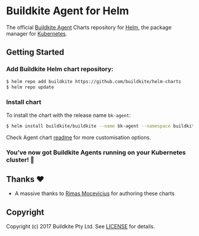 # Buildkite Agent for Helm

The official [Buildkite Agent](https://buildkite.com/docs/agent) Charts repository for [Helm](https://helm.sh), the package manager for [Kubernetes](http://kubernetes.io).

## Getting Started

### Add Buildkite Helm chart repository:

```bash
$ helm repo add buildkite https://github.com/buildkite/helm-charts
$ helm repo update
```

### Install chart

To install the chart with the release name `bk-agent`:

```bash
$ helm install buildkite/buildkite --name bk-agent --namespace buildkite --set agent.token="BUILDKITE_AGENT_TOKEN"
```

Check Agent chart [readme](buildkite/README.md) for more customisation options.

### You’ve now got Buildkite Agents running on your Kubernetes cluster! :tada:

## Thanks :heart:

* A massive thanks to [Rimas Mocevicius](https://github.com/rimusz) for authoring these charts

## Copyright

Copyright (c) 2017 Buildkite Pty Ltd. See [LICENSE](LICENSE) for details.
